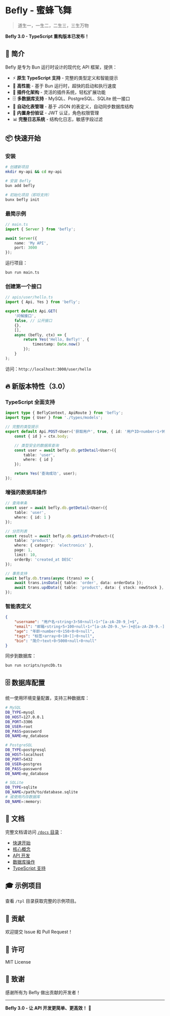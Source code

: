 # Befly - 蜜蜂飞舞

> 道生一，一生二，二生三，三生万物

**Befly 3.0 - TypeScript 重构版本已发布！**

## 🎯 简介

Befly 是专为 Bun 运行时设计的现代化 API 框架，提供：

-   ⚡ **原生 TypeScript 支持** - 完整的类型定义和智能提示
-   🚀 **高性能** - 基于 Bun 运行时，超快的启动和执行速度
-   🔌 **插件化架构** - 灵活的插件系统，轻松扩展功能
-   🗄️ **多数据库支持** - MySQL、PostgreSQL、SQLite 统一接口
-   📝 **自动化表管理** - 基于 JSON 的表定义，自动同步数据库结构
-   🔐 **内置身份验证** - JWT 认证，角色权限管理
-   📊 **完整日志系统** - 结构化日志，敏感字段过滤

## 📦 快速开始

### 安装

```bash
# 创建新项目
mkdir my-api && cd my-api

# 安装 Befly
bun add befly

# 初始化项目（即将支持）
bunx befly init
```

### 最简示例

```typescript
// main.ts
import { Server } from 'befly';

await Server({
    name: 'My API',
    port: 3000
});
```

运行项目：

```bash
bun run main.ts
```

### 创建第一个接口

```typescript
// apis/user/hello.ts
import { Api, Yes } from 'befly';

export default Api.GET(
    '问候接口',
    false, // 公开接口
    {},
    [],
    async (befly, ctx) => {
        return Yes('Hello, Befly!', {
            timestamp: Date.now()
        });
    }
);
```

访问：`http://localhost:3000/user/hello`

## 🔥 新版本特性（3.0）

### TypeScript 全面支持

```typescript
import type { BeflyContext, ApiRoute } from 'befly';
import type { User } from './types/models';

// 完整的类型提示
export default Api.POST<User>('获取用户', true, { id: '用户ID⚡number⚡1⚡999999⚡null⚡0⚡null' }, ['id'], async (befly: BeflyContext, ctx) => {
    const { id } = ctx.body;

    // 类型安全的数据库查询
    const user = await befly.db.getDetail<User>({
        table: 'user',
        where: { id }
    });

    return Yes('查询成功', user);
});
```

### 增强的数据库操作

```typescript
// 查询单条
const user = await befly.db.getDetail<User>({
    table: 'user',
    where: { id: 1 }
});

// 分页列表
const result = await befly.db.getList<Product>({
    table: 'product',
    where: { category: 'electronics' },
    page: 1,
    limit: 10,
    orderBy: 'created_at DESC'
});

// 事务支持
await befly.db.trans(async (trans) => {
    await trans.insData({ table: 'order', data: orderData });
    await trans.updData({ table: 'product', data: { stock: newStock }, where: { id: productId } });
});
```

### 智能表定义

```json
{
    "username": "用户名⚡string⚡3⚡50⚡null⚡1⚡^[a-zA-Z0-9_]+$",
    "email": "邮箱⚡string⚡5⚡100⚡null⚡1⚡^[a-zA-Z0-9._%+-]+@[a-zA-Z0-9.-]+\\.[a-zA-Z]{2,}$",
    "age": "年龄⚡number⚡0⚡150⚡0⚡0⚡null",
    "tags": "标签⚡array⚡0⚡10⚡[]⚡0⚡null",
    "bio": "简介⚡text⚡0⚡5000⚡null⚡0⚡null"
}
```

同步到数据库：

```bash
bun run scripts/syncDb.ts
```

## 🗄️ 数据库配置

统一使用环境变量配置，支持三种数据库：

```bash
# MySQL
DB_TYPE=mysql
DB_HOST=127.0.0.1
DB_PORT=3306
DB_USER=root
DB_PASS=password
DB_NAME=my_database

# PostgreSQL
DB_TYPE=postgresql
DB_HOST=localhost
DB_PORT=5432
DB_USER=postgres
DB_PASS=password
DB_NAME=my_database

# SQLite
DB_TYPE=sqlite
DB_NAME=/path/to/database.sqlite
# 或使用内存数据库
DB_NAME=:memory:
```

## 📖 文档

完整文档请访问 [`/docs` 目录](./docs/)：

-   [快速开始](./docs/02-快速上手/01-10分钟体验.md)
-   [核心概念](./docs/03-核心概念/)
-   [API 开发](./docs/04-API开发/)
-   [数据库操作](./docs/05-数据库/)
-   [TypeScript 支持](./docs/10-TypeScript/01-TypeScript支持.md)

## 🎓 示例项目

查看 `/tpl` 目录获取完整的示例项目。

## 🤝 贡献

欢迎提交 Issue 和 Pull Request！

## 📄 许可

MIT License

## 🌟 致谢

感谢所有为 Befly 做出贡献的开发者！

---

**Befly 3.0 - 让 API 开发更简单、更高效！** 🚀
